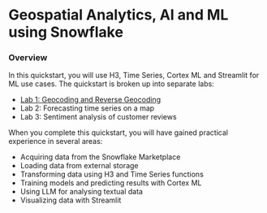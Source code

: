 # Geospatial Analytics, AI and ML using Snowflake
### Overview

In this quickstart, you will use H3, Time Series, Cortex ML and Streamlit for ML use cases. The quickstart is broken up into separate labs:

- [Lab 1: Geocoding and Reverse Geocoding](https://github.com/Snowflake-Labs/sf-guide-geospatial-analytics-ai-ml/blob/main/geocoding_and_reverse_geocoding.ipynb)
- Lab 2: Forecasting time series on a map
- Lab 3: Sentiment analysis of customer reviews

When you complete this quickstart, you will have gained practical experience in several areas:
- Acquiring data from the Snowflake Marketplace
- Loading data from external storage
- Transforming data using H3 and Time Series functions
- Training models and predicting results with Cortex ML
- Using LLM for analysing textual data
- Visualizing data with Streamlit

